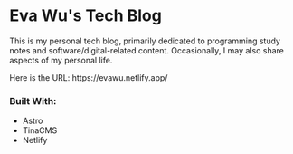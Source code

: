 # Eva Wu's Tech Blog

<p>This is my personal tech blog, primarily dedicated to programming study notes and software/digital-related content. Occasionally, I may also share aspects of my personal life.</p>

<p>Here is the URL: https://evawu.netlify.app/</p>

### Built With:
- Astro
- TinaCMS
- Netlify